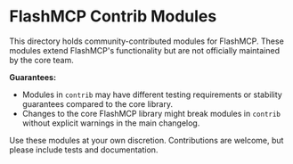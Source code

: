 # FlashMCP Contrib Modules

This directory holds community-contributed modules for FlashMCP. These modules extend FlashMCP's functionality but are not officially maintained by the core team.

**Guarantees:**
*   Modules in `contrib` may have different testing requirements or stability guarantees compared to the core library.
*   Changes to the core FlashMCP library might break modules in `contrib` without explicit warnings in the main changelog.

Use these modules at your own discretion. Contributions are welcome, but please include tests and documentation.